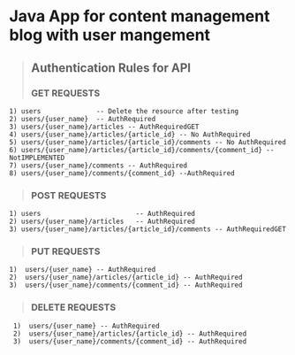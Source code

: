 
#  Java App for content management blog with user mangement



> ## Authentication Rules for API
> ### GET REQUESTS

```
1) users              -- Delete the resource after testing
2) users/{user_name}  -- AuthRequired
3) users/{user_name}/articles -- AuthRequiredGET
4) users/{user_name}/articles/{article_id} -- No AuthRequired
5) users/{user_name}/articles/{article_id}/comments -- No AuthRequired
6) users/{user_name}/articles/{article_id}/comments/{comment_id} -- NotIMPLEMENTED
7) users/{user_name}/comments -- AuthRequired
8) users/{user_name}/comments/{comment_id} --AuthRequired

```

  > ### POST REQUESTS
  
 ```
 1) users 						 -- AuthRequired
 2) users/{user_name}/articles	 -- AuthRequired
 3) users/{user_name}/articles/{article_id}/comments -- AuthRequiredGET
 ```
 
 
 > ### PUT REQUESTS
 
 
 ```
 1)  users/{user_name} -- AuthRequired
 2)  users/{user_name}/articles/{article_id} -- AuthRequired
 3)  users/{user_name}/comments/{comment_id} -- AuthRequired
 ```
 

> ### DELETE REQUESTS

```
 1)  users/{user_name} -- AuthRequired
 2)  users/{user_name}/articles/{article_id} -- AuthRequired
 3)  users/{user_name}/comments/{comment_id} -- AuthRequired
 ```




